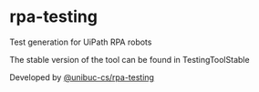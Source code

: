 # rpa-testing
Test generation for UiPath RPA robots

The stable version of the tool can be found in TestingToolStable

Developed by [@unibuc-cs/rpa-testing](https://github.com/orgs/unibuc-cs/teams/rpa-testing)
